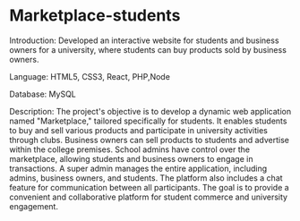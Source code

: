 # Marketplace-students

Introduction: Developed an interactive website for students and business owners for a university, where students can buy products sold by business owners.

Language: HTML5, CSS3, React, PHP,Node

Database: MySQL

Description:
The project's objective is to develop a dynamic web application named "Marketplace," tailored specifically for students. It enables students to buy and sell various products and participate in university activities through clubs. Business owners can sell products to students and advertise within the college premises. School admins have control over the marketplace, allowing students and business owners to engage in transactions. A super admin manages the entire application, including admins, business owners, and students. The platform also includes a chat feature for communication between all participants. The goal is to provide a convenient and collaborative platform for student commerce and university engagement.
